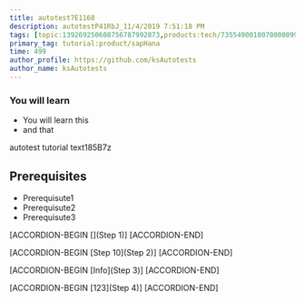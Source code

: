 ```yaml
---
title: autotest7E1168
description: autotestP41RbJ_11/4/2019 7:51:18 PM
tags: [topic:139269250608756787992873,products:tech/73554900100700000996,tutorial:experience/advanced]
primary_tag: tutorial:product/sapHana
time: 499
author_profile: https://github.com/ksAutotests
author_name: ksAutotests
---
```

### You will learn
- You will learn this
- and that

autotest tutorial text185B7z

## Prerequisites
- Prerequisute1
- Prerequisute2
- Prerequisute3

[ACCORDION-BEGIN [](Step 1)]
[ACCORDION-END]

[ACCORDION-BEGIN [Step 10](Step 2)]
[ACCORDION-END]

[ACCORDION-BEGIN [Info](Step 3)]
[ACCORDION-END]

[ACCORDION-BEGIN [123](Step 4)]
[ACCORDION-END]

